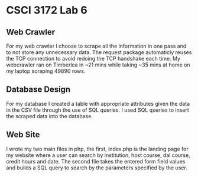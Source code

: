 # CSCI 3172 Lab 6


## Web Crawler

For my web crawler I choose to scrape all the information in one pass and to not store any unnecessary data. The request package automaticly reuses the TCP connection to avoid redoing the TCP handshake each time. My webcrawler ran on Timberlea in ~21 mins while taking ~35 mins at home on my laptop scraping 49890 rows.


## Database Design

For my database I created a table with appropriate attributes given the data in the CSV file through the use of SQL queries. I used SQL queries to insert the scraped data into the database.


## Web Site

I wrote my two main files in php, the first, index.php is the landing page for my website where a user can search by institution, host course, dal course, credit hours and date. The second file takes the entered form field values and builds a SQL query to search by the parameters specified by the user.
